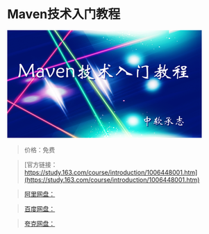 # Maven技术入门教程

![img](../../../assets/study163/free/94b86e818cd14ec18d12c7498f563857.jpg)

> 价格：免费

> [官方链接：https://study.163.com/course/introduction/1006448001.htm](https://study.163.com/course/introduction/1006448001.htm)

> [阿里网盘：]()

> [百度网盘：]()

> [夸克网盘：]()
